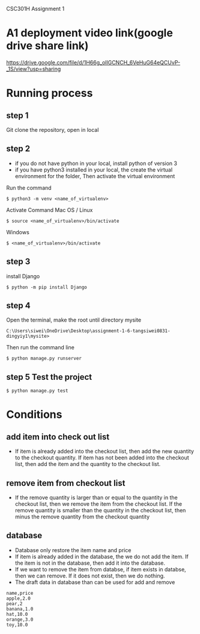 CSC301H Assignment 1
# A1 deployment video link(google drive share link)
https://drive.google.com/file/d/1H66g_olIGCNCH_6VeHuG64eQCUvP-_1S/view?usp=sharing

# Running process
## step 1
Git clone the repository, open in local
## step 2
* if you do not have python in your local, install python of version 3
* if you have python3 installed in your local, the create the virtual environment for the folder, Then activate the virtual environment

Run the command
```
$ python3 -m venv <name_of_virtualenv>
```
Activate Command
Mac OS / Linux
```
$ source <name_of_virtualenv>/bin/activate
```
Windows
```
$ <name_of_virtualenv>/bin/activate
```
## step 3
install Django
```
$ python -m pip install Django
```
## step 4
Open the terminal, make the root until directory mysite
```
C:\Users\siwei\OneDrive\Desktop\assignment-1-6-tangsiwei0831-dingyiy1\mysite> 
```
Then run the command line
```
$ python manage.py runserver
```

## step 5 Test the project
```
$ python manage.py test
```

# Conditions
## add item into check out list
* If item is already added into the checkout list, then add the new quantity to the checkout quantity. If item has not been added into the checkout list, then add the item and the quantity to the checkout list.
## remove item from checkout list
* If the remove quantity is larger than or equal to the quantity in the checkout list, then we remove the item from the checkout list. If the remove quantity is smaller than the quantity in the checkout list, then minus the remove quantity from the checkout quantity

## database
* Database only restore the item name and price
* If item is already added in the database, the we do not add the item. If the item is not in the database, then add it into the database.
* If we want to remove the item from databse, if item exists in databse, then we can remove. If it does not exist, then we do nothing.
* The draft data in database than can be used for add and remove
```
name,price
apple,2.0
pear,2
banana,1.0
hat,10.0
orange,3.0
toy,10.0
```


